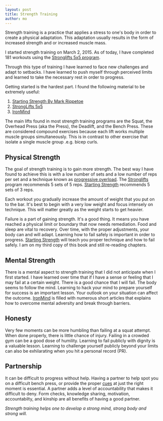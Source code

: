 ```yaml
---
layout: post
title: Strength Training
author: mo
---
```


Strength training is a practice that applies a stress to one's body in
order to create a physical adaptation. This adaptation usually results
in the form of increased strength and or increased muscle mass.

I started strength training on March 2, 2015. As of today, I have
completed 181 workouts using the [Stronglifts 5x5 program][stronglifts].

Through this type of training I have learned to face new challenges and adapt to
setbacks. I have learned to push myself through perceived limits and
learned to take the necessary rest in order to progress.

Getting started is the hardest part. I found the following material to
be extremely useful:

1. [Starting Strength By Mark Rippetoe][starting-strength]
2. [StrongLifts 5x5][stronglifts]
3. [IronMind][ironmind]

The main lifts found in most strength training programs are the
Squat, the Overhead Press (aka the Press), the Deadlift, and the Bench
Press. These are considered compound exercises because each lift works
multiple muscle groups simultaneously. This is in contrast to
other exercise that isolate a single muscle group .e.g. bicep curls.

## Physical Strength

The goal of strength training is to gain more strength. The best way I
have found to achieve this is with a low number of sets and a low number of reps per set 
and a technique known as [progressive overload][progressive-overload]. 
The [Stronglifts][stronglifts] program recommends 5 sets of 5 reps. [Starting
Strength][starting-strength] recommends 5 sets of 3 reps.

Each workout you gradually increase the amount of weight that you put on
to the bar. It's best to begin with a very low weight and focus
intensely on technique. This will matter greatly as the weight starts to
get heavier.

Failure is a part of gaining strength. It's a good thing. It means you
have reached a physical limit or boundary that now needs remediation.
Food and sleep are vital to recovery. Over time, with the proper
adjustments, your body can and will adapt. Learning how to fail safely is
important in order to progress. 
[Starting Strength][starting-strength] 
will teach you proper technique and how to fail safely. 
I am on my third copy of this book and still re-reading chapters.

## Mental Strength

There is a mental aspect to strength training that I did not anticipate
when I first started. I have learned over time that if I have a sense or
feeling that I may fail at a certain weight. There is a good chance that
I will fail. The body seems to follow the mind. Learning to hack your mind to
prepare yourself for success is an important lesson. Your outlook on
your situation can affect the outcome. [IronMind][ironmind]
is filled with numerous short articles that explains how to overcome 
mental adversity and break through barriers.

## Honesty

Very few moments can be more humbling than failing at a squat attempt.
When done properly, there is little chance of injury. Failing in a crowded gym
can be a good dose of humility. Learning to fail publicly with dignity
is a valuable lesson. Learning to challenge yourself publicly beyond
your limits can also be exhilarating when you hit a personal record
(PR). 

## Partnership

It can be difficult to progress without help. Having a partner to help spot
you on a difficult bench press, or provide the proper
[cues](http://startingstrength.com/training/cues) at just the right
moment is essential.  A partner adds a level of accountability that
makes it difficult to deny. Form checks, knowledge sharing, motivation,
accountabilty, and kinship are all benefits of having a good partner.

*Strength training helps one to develop a strong mind, strong body and strong will.*

[stronglifts]: http://stronglifts.com/
[starting-strength]: https://www.amazon.ca/Starting-Strength-Basic-Barbell-Training/dp/0982522738
[progressive-overload]: https://en.wikipedia.org/wiki/Progressive_overload
[ironmind]: https://www.amazon.ca/Ironmind-Stronger-Minds-Bodies/dp/0926888021
